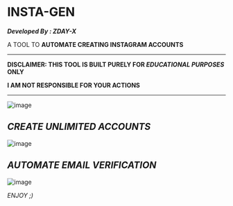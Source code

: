 # INSTA-GEN

_**Developed By : ZDAY-X**_




A TOOL TO **AUTOMATE CREATING INSTAGRAM ACCOUNTS**

____________________________________________________________________________

**DISCLAIMER: THIS TOOL IS BUILT PURELY FOR _EDUCATIONAL PURPOSES_ ONLY**

**I AM NOT RESPONSIBLE FOR YOUR ACTIONS**
____________________________________________________________________________




![image](https://user-images.githubusercontent.com/83881453/149974578-89254d68-8992-4f7b-8d48-17782fe224b7.png)

## _**CREATE UNLIMITED ACCOUNTS**_

![image](https://user-images.githubusercontent.com/83881453/149974059-fdaf20b3-7f3b-4baa-9176-d2efce3ef44c.png)


## _AUTOMATE EMAIL VERIFICATION_

![image](https://user-images.githubusercontent.com/83881453/149974406-774faad5-cf73-4ca1-bf78-b89aaeb9a64c.png)




_ENJOY ;)_
